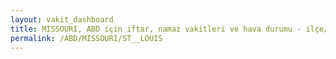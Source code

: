 ```yaml
---
layout: vakit_dashboard
title: MISSOURI, ABD için iftar, namaz vakitleri ve hava durumu - ilçe/eyalet seç
permalink: /ABD/MISSOURI/ST__LOUIS
---
```


<script type="text/javascript">
  var GLOBAL_COUNTRY = 'ABD';
  var GLOBAL_CITY = 'MISSOURI';
  var GLOBAL_STATE = 'ST__LOUIS';
  var lat = 72;
  var lon = 21;
</script>
